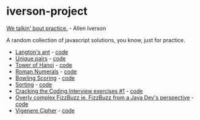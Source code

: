 iverson-project
===============

[We talkin' bout practice.](http://www.youtube.com/watch?v=d29VsG35DQM) - Allen Iverson

A random collection of javascript solutions, you know, just for practice.

- [Langton's ant](http://en.wikipedia.org/wiki/Langton's_ant)  - [code](examples/ant.html)
- [Unique pairs](http://programmingpraxis.com/2013/05/03/pairing-students/) - [code](examples/pairs.html)
- [Tower of Hanoi](http://en.wikipedia.org/wiki/Tower_of_Hanoi) - [code](examples/tower_of_hanoi.html)
- [Roman Numerals](http://codingdojo.org/cgi-bin/wiki.pl?KataRomanNumerals) - [code](examples/roman.html)
- [Bowling Scoring](https://en.wikipedia.org/wiki/Ten-pin_bowling#Scoring) - [code](examples/bowling.html)
- [Sorting](http://en.wikipedia.org/wiki/Sorting_algorithm) - [code](examples/sorting.html)
- [Cracking the Coding Interview exercises #1](http://www.crackingthecodinginterview.com/) - [code](examples/arrays_and_strings.html)
- [Overly complex FizzBuzz ie. FizzBuzz from a Java Dev's perspective](http://en.wikipedia.org/wiki/Fizz_buzz) - [code](examples/fizz_buzz.html)
- [Vigenere Cipher](https://en.wikipedia.org/wiki/Vigen%C3%A8re_cipher) - [code](examples/vigenere_cipher.html)
